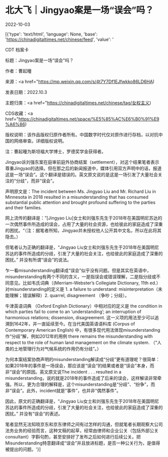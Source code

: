 # 北大飞｜Jingyao案是一场“误会”吗？

2022-10-03

[{'type': 'text/html', 'language': None, 'base': 'https://chinadigitaltimes.net/chinese/feed', 'value': '

CDT 档案卡

标题：Jingyao案是一场“误会”吗？

作者：曹起曈

来源：<a href="https://mp.weixin.qq.com/s/4t7Y7Df1EJfwkko86LD6HA)

发表日期：2022.10.3

主题归类：<a href="https://chinadigitaltimes.net/chinese/tag/女权主义)

CDS收藏：<a href="https://chinadigitaltimes.net/space/%E5%85%AC%E6%B0%91%E9%A6%86)

版权说明：该作品版权归原作者所有。中国数字时代仅对原作进行存档，以对抗中国的网络审查。详细版权说明。







注：曹起曈为斯坦福大学博士，罗德奖学金获得者。



Jingyao诉刘强东案在庭审前庭外协商结案（settlement），对这个结果笔者表示尊重Jingyao的选择。但在那之后的新闻报道中，媒体引用双方声明中的话，报道这是一场“误会”。这个翻译是错误的。英文原文说的是这是一场引发了大量社会关注的“分歧”，而非“误会”。

声明原文是：The incident between Ms. Jingyao Liu and Mr. Richard Liu in Minnesota in 2018 resulted in a misunderstanding that has consumed substantial public attention and brought profound suffering to the parties and their families.

网上流传的翻译是：”[Jingyao Liu]女士和刘强东先生于2018年在美国明尼苏达的一次偶然事件所造成的误会，占用了大量的社会资源，也给彼此的家庭造成了深重的困扰。“（注：据笔者所知，Jingyao并未授权他人公开其中文名，所以在此将其隐去。）

但笔者认为正确的翻译是，“Jingyao Liu女士和刘强东先生于2018年在美国明尼苏达的事件所造成的分歧，引发了大量的社会关注，也给彼此的家庭造成了深重的困扰。” 并没有所谓“误会”的说法。

乍一看misunderstanding翻译成“误会”似乎没有问题。但是其实在英语中，misunderstanding有两个不同的含义，一是指误会或错误理解，二是指分歧或不同意见。比如韦氏词典（(Merriam-Webster’s Collegiate Dictionary, 11th ed.）对misunderstanding的定义是 1. a failure to understand: misinterpretation（未能理解；错误解释）2. quarrel, disagreement （争吵；分歧）。

牛津英语词典 （Oxford English Dictionary）中相对应的定义是 the condition in which parties fail to come to an ‘understanding’; an interruption of harmonious relations; dissension, disagreement. 这一义项的用法至少可以追溯到1642年，并一直延续至今。在当代美国英语语料库 (Corpus of Contemporary American English) 中，有很多现代用法体现misunderstanding作“分歧”解，例如2012年的用例 there remains the misunderstanding with respect to the role of human land management on the climate system. （“人类的土地管理行为对气候系统的作用仍有分歧”。）

为何本案结案协商声明的misunderstanding解读成“分歧”更有道理呢？很简单：如果2018年的事件是一场误会，那应该是“误会“的结果或者是“误会”本身，而非“误会“的原因。英文原文说The incident . . . resulted in a misunderstanding，说的就是2018年的事件造成了后来的误会，这样解读非常牵强。所以，更为合理的解释是，这个misunderstanding是“分歧”、“纷争”，而非“误会”。此外，incident就是“事件”，也并非“偶然事件”。

因此，原文的正确翻译是，“Jingyao Liu女士和刘强东先生于2018年在美国明尼苏达的事件所造成的分歧，引发了大量的社会关注，也给彼此的家庭造成了深重的困扰。” 并没有“误会”的表述。

笔者显然无法知晓京东和京东律师之间有过怎样的沟通，但就笔者长期观察大公司法务业务的经验而言，这种文稿的起草，经常由律师和企业公关（包括外部公关consultant）字斟句酌，甚至安排好了发布之后如何进行后续公关。把Misunderstanding特意翻译成“误会”并且放进标题，是否一种公关行为，是值得被提出的问题。'}]